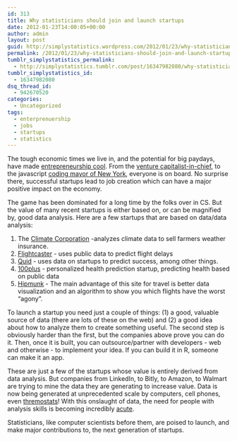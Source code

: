```yaml
---
id: 313
title: Why statisticians should join and launch startups
date: 2012-01-23T14:00:05+00:00
author: admin
layout: post
guid: http://simplystatistics.wordpress.com/2012/01/23/why-statisticians-should-join-and-launch-startups
permalink: /2012/01/23/why-statisticians-should-join-and-launch-startups/
tumblr_simplystatistics_permalink:
  - http://simplystatistics.tumblr.com/post/16347982080/why-statisticians-should-join-and-launch-startups
tumblr_simplystatistics_id:
  - 16347982080
dsq_thread_id:
  - 942670520
categories:
  - Uncategorized
tags:
  - enterprenuership
  - jobs
  - startups
  - statistics
---
```

The tough economic times we live in, and the potential for big paydays, have made <a href="http://en.wikipedia.org/wiki/The_Social_Network" target="_blank">entrepreneurship cool</a>. From the <a href="http://www.whitehouse.gov/issues/startup-america" target="_blank">venture capitalist-in-chief</a>, to the javascript <a href="http://chats-blog.com/2012/01/08/michael-bloomberg-learning-to-code/" target="_blank">coding mayor of New York</a>, everyone is on board. No surprise there, successful startups lead to job creation which can have a major positive impact on the economy. 

The game has been dominated for a long time by the folks over in CS. But the value of many recent startups is either based on, or can be magnified by, good data analysis. Here are a few startups that are based on data/data analysis: 

  1. The <a href="http://www.climate.com/" target="_blank">Climate Corporation</a> -analyzes climate data to sell farmers weather insurance.
  2. <a href="http://flightcaster.com/" target="_blank">Flightcaster</a> - uses public data to predict flight delays
  3. <a href="http://quid.com/" target="_blank">Quid</a> - uses data on startups to predict success, among other things.
  4. <a href="http://100plus.com/" target="_blank">100plus</a> - personalized health prediction startup, predicting health based on public data
  5. <a href="http://www.hipmunk.com/" target="_blank">Hipmunk</a> - The main advantage of this site for travel is better data visualization and an algorithm to show you which flights have the worst &#8220;agony&#8221;.

To launch a startup you need just a couple of things: (1) a good, valuable source of data (there are lots of these on the web) and (2) a good idea about how to analyze them to create something useful. The second step is obviously harder than the first, but the companies above prove you can do it. Then, once it is built, you can outsource/partner with developers - web and otherwise - to implement your idea. If you can build it in R, someone can make it an app. 

These are just a few of the startups whose value is entirely derived from data analysis. But companies from LinkedIn, to Bitly, to Amazon, to Walmart are trying to mine the data they are generating to increase value. Data is now being generated at unprecedented scale by computers, cell phones, even <a href="http://www.nest.com/" target="_blank">thremostats</a>! With this onslaught of data, the need for people with analysis skills is becoming incredibly <a href="http://radar.oreilly.com/2011/12/data-science-carrieriq-datasift-twitter.html" target="_blank">acute</a>. 

Statisticians, like computer scientists before them, are poised to launch, and make major contributions to, the next generation of startups. 